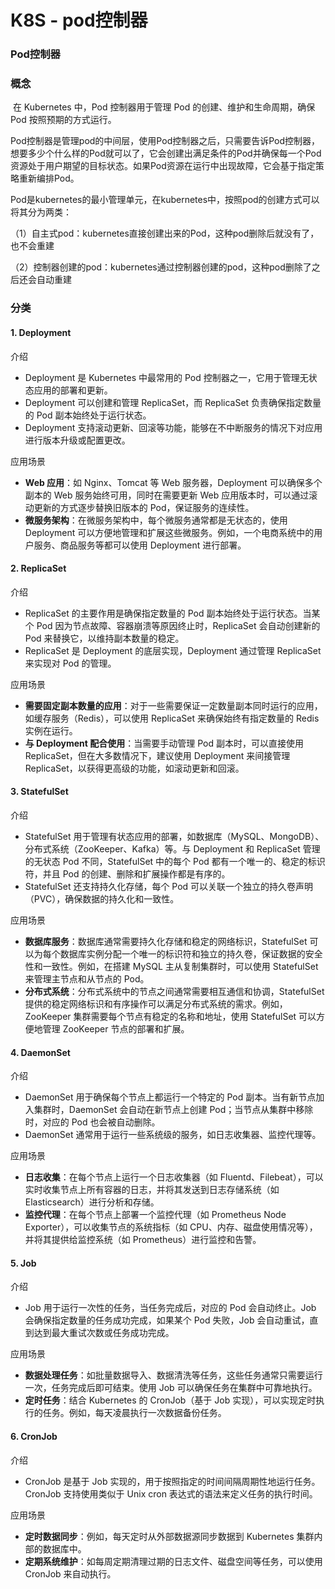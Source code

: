 # K8S - pod控制器



### Pod控制器

### 概念

​		在 Kubernetes 中，Pod 控制器用于管理 Pod 的创建、维护和生命周期，确保 Pod 按照预期的方式运行。

​		Pod控制器是管理pod的中间层，使用Pod控制器之后，只需要告诉Pod控制器，想要多少个什么样的Pod就可以了，它会创建出满足条件的Pod并确保每一个Pod资源处于用户期望的目标状态。如果Pod资源在运行中出现故障，它会基于指定策略重新编排Pod。

​		Pod是kubernetes的最小管理单元，在kubernetes中，按照pod的创建方式可以将其分为两类：

（1）自主式pod：kubernetes直接创建出来的Pod，这种pod删除后就没有了，也不会重建

（2）控制器创建的pod：kubernetes通过控制器创建的pod，这种pod删除了之后还会自动重建



### 分类

#### 1. Deployment
介绍

- Deployment 是 Kubernetes 中最常用的 Pod 控制器之一，它用于管理无状态应用的部署和更新。
- Deployment 可以创建和管理 ReplicaSet，而 ReplicaSet 负责确保指定数量的 Pod 副本始终处于运行状态。
- Deployment 支持滚动更新、回滚等功能，能够在不中断服务的情况下对应用进行版本升级或配置更改。

应用场景

- **Web 应用**：如 Nginx、Tomcat 等 Web 服务器，Deployment 可以确保多个副本的 Web 服务始终可用，同时在需要更新 Web 应用版本时，可以通过滚动更新的方式逐步替换旧版本的 Pod，保证服务的连续性。
- **微服务架构**：在微服务架构中，每个微服务通常都是无状态的，使用 Deployment 可以方便地管理和扩展这些微服务。例如，一个电商系统中的用户服务、商品服务等都可以使用 Deployment 进行部署。

#### 2. ReplicaSet
介绍

- ReplicaSet 的主要作用是确保指定数量的 Pod 副本始终处于运行状态。当某个 Pod 因为节点故障、容器崩溃等原因终止时，ReplicaSet 会自动创建新的 Pod 来替换它，以维持副本数量的稳定。
- ReplicaSet 是 Deployment 的底层实现，Deployment 通过管理 ReplicaSet 来实现对 Pod 的管理。

应用场景

- **需要固定副本数量的应用**：对于一些需要保证一定数量副本同时运行的应用，如缓存服务（Redis），可以使用 ReplicaSet 来确保始终有指定数量的 Redis 实例在运行。
- **与 Deployment 配合使用**：当需要手动管理 Pod 副本时，可以直接使用 ReplicaSet，但在大多数情况下，建议使用 Deployment 来间接管理 ReplicaSet，以获得更高级的功能，如滚动更新和回滚。

#### 3. StatefulSet
介绍

- StatefulSet 用于管理有状态应用的部署，如数据库（MySQL、MongoDB）、分布式系统（ZooKeeper、Kafka）等。与 Deployment 和 ReplicaSet 管理的无状态 Pod 不同，StatefulSet 中的每个 Pod 都有一个唯一的、稳定的标识符，并且 Pod 的创建、删除和扩展操作都是有序的。
- StatefulSet 还支持持久化存储，每个 Pod 可以关联一个独立的持久卷声明（PVC），确保数据的持久化和一致性。

应用场景

- **数据库服务**：数据库通常需要持久化存储和稳定的网络标识，StatefulSet 可以为每个数据库实例分配一个唯一的标识符和独立的持久卷，保证数据的安全性和一致性。例如，在搭建 MySQL 主从复制集群时，可以使用 StatefulSet 来管理主节点和从节点的 Pod。
- **分布式系统**：分布式系统中的节点之间通常需要相互通信和协调，StatefulSet 提供的稳定网络标识和有序操作可以满足分布式系统的需求。例如，ZooKeeper 集群需要每个节点有稳定的名称和地址，使用 StatefulSet 可以方便地管理 ZooKeeper 节点的部署和扩展。

#### 4. DaemonSet
介绍

- DaemonSet 用于确保每个节点上都运行一个特定的 Pod 副本。当有新节点加入集群时，DaemonSet 会自动在新节点上创建 Pod；当节点从集群中移除时，对应的 Pod 也会被自动删除。
- DaemonSet 通常用于运行一些系统级的服务，如日志收集器、监控代理等。

应用场景

- **日志收集**：在每个节点上运行一个日志收集器（如 Fluentd、Filebeat），可以实时收集节点上所有容器的日志，并将其发送到日志存储系统（如 Elasticsearch）进行分析和存储。
- **监控代理**：在每个节点上部署一个监控代理（如 Prometheus Node Exporter），可以收集节点的系统指标（如 CPU、内存、磁盘使用情况等），并将其提供给监控系统（如 Prometheus）进行监控和告警。

#### 5. Job
介绍

- Job 用于运行一次性的任务，当任务完成后，对应的 Pod 会自动终止。Job 会确保指定数量的任务成功完成，如果某个 Pod 失败，Job 会自动重试，直到达到最大重试次数或任务成功完成。

应用场景

- **数据处理任务**：如批量数据导入、数据清洗等任务，这些任务通常只需要运行一次，任务完成后即可结束。使用 Job 可以确保任务在集群中可靠地执行。
- **定时任务**：结合 Kubernetes 的 CronJob（基于 Job 实现），可以实现定时执行的任务。例如，每天凌晨执行一次数据备份任务。

#### 6. CronJob
介绍

- CronJob 是基于 Job 实现的，用于按照指定的时间间隔周期性地运行任务。CronJob 支持使用类似于 Unix cron 表达式的语法来定义任务的执行时间。

应用场景

- **定时数据同步**：例如，每天定时从外部数据源同步数据到 Kubernetes 集群内部的数据库中。
- **定期系统维护**：如每周定期清理过期的日志文件、磁盘空间等任务，可以使用 CronJob 来自动执行。